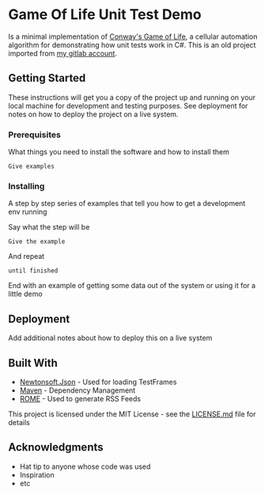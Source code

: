 # Game Of Life Unit Test Demo
Is a minimal implementation of [Conway's Game of Life](https://en.wikipedia.org/wiki/Conway%27s_Game_of_Life), 
a cellular automation algorithm for demonstrating how unit tests work in C#.
This is an old project imported from [my gitlab account](https://gitlab.com/mioxyz/game-of-life-2).

## Getting Started
These instructions will get you a copy of the project up and running on your local machine for development and testing purposes. See deployment for notes on how to deploy the project on a live system.

### Prerequisites

What things you need to install the software and how to install them

```
Give examples
```

### Installing

A step by step series of examples that tell you how to get a development env running

Say what the step will be

```
Give the example
```

And repeat

```
until finished
```

End with an example of getting some data out of the system or using it for a little demo


## Deployment

Add additional notes about how to deploy this on a live system

## Built With

* [Newtonsoft.Json](https://www.newtonsoft.com/json) - Used for loading TestFrames
* [Maven](https://maven.apache.org/) - Dependency Management
* [ROME](https://rometools.github.io/rome/) - Used to generate RSS Feeds

This project is licensed under the MIT License - see the [LICENSE.md](LICENSE.md) file for details

## Acknowledgments

* Hat tip to anyone whose code was used
* Inspiration
* etc
